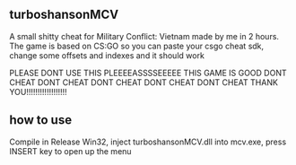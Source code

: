 ## turboshansonMCV

A small shitty cheat for Military Conflict: Vietnam made by me in 2 hours. The game is based on CS:GO so you can paste your csgo cheat sdk, change some offsets and indexes and it should work

PLEASE DONT USE THIS PLEEEEASSSSEEEEE THIS GAME IS GOOD DONT CHEAT DONT CHEAT DONT CHEAT DONT CHEAT DONT CHEAT THANK YOU!!!!!!!!!!!!!!!!!!

## how to use

Compile in Release Win32, inject turboshansonMCV.dll into mcv.exe, press INSERT key to open up the menu
